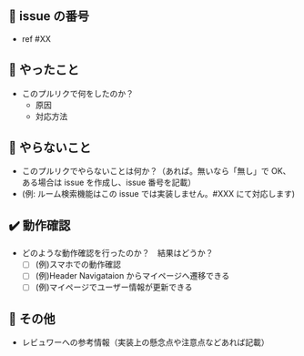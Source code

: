 ## :ticket: issue の番号

- ref #XX

## :rocket: やったこと

- このプルリクで何をしたのか？
  - 原因
  - 対応方法

## :no_good: やらないこと

- このプルリクでやらないことは何か？（あれば。無いなら「無し」で OK、ある場合は issue を作成し、issue 番号を記載）
- (例: ルーム検索機能はこの issue では実装しません。#XXX にて対応します)

## :heavy_check_mark: 動作確認

- どのような動作確認を行ったのか？　結果はどうか？
  - [ ] (例)スマホでの動作確認
  - [ ] (例)Header Navigataion からマイページへ遷移できる
  - [ ] (例)マイページでユーザー情報が更新できる

## :eyes: その他

- レビュワーへの参考情報（実装上の懸念点や注意点などあれば記載）
